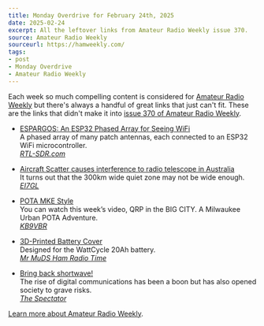 ```yaml
---
title: Monday Overdrive for February 24th, 2025
date: 2025-02-24
excerpt: All the leftover links from Amateur Radio Weekly issue 370. 
source: Amateur Radio Weekly
sourceurl: https://hamweekly.com/
tags:
- post
- Monday Overdrive
- Amateur Radio Weekly
---
```

Each week so much compelling content is considered for [Amateur Radio Weekly](https://hamweekly.com/) but there's always a handful of great links that just can't fit. These are the links that didn't make it into [issue 370 of Amateur Radio Weekly](https://hamweekly.com/archive/issues/amateur-radio-weekly-issue-370.html).

- [ESPARGOS: An ESP32 Phased Array for Seeing WiFi](https://www.rtl-sdr.com/espargos-an-esp32-phased-array-for-seeing-wifi/)   
A phased array of many patch antennas, each connected to an ESP32 WiFi microcontroller.   
*[RTL-SDR.com]()*

- [Aircraft Scatter causes interference to radio telescope in Australia](https://ei7gl.blogspot.com/2025/02/aircraft-scatter-causes-interference-to.html)   
It turns out that the 300km wide quiet zone may not be wide enough.   
*[EI7GL](https://ei7gl.blogspot.com/)*

- [POTA MKE Style](https://www.jpole-antenna.com/2025/02/20/pota-mke-style/)   
You can watch this week’s video, QRP in the BIG CITY. A Milwaukee Urban POTA Adventure.   
*[KB9VBR](https://www.jpole-antenna.com/)*

- [3D-Printed Battery Cover](https://www.youtube.com/watch?v=eng_aeVDeik)   
Designed for the WattCycle 20Ah battery.   
*[Mr MuDS Ham Radio Time](https://www.youtube.com/@MrMudsHamRadioTime)*

- [Bring back shortwave!](https://www.spectator.co.uk/article/bring-back-shortwave/)   
The rise of digital communications has been a boon but has also opened society to grave risks.   
*[The Spectator](https://www.spectator.co.uk/)*

[Learn more about Amateur Radio Weekly](https://hamweekly.com/).
